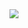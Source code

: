 <div width="100%">
    <img align="center" src="https://media.giphy.com/media/Tn6GIpm2W0BGWN4GyI/giphy.gif" />
  </div>

